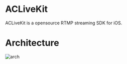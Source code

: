 # ACLiveKit
ACLiveKit is a opensource RTMP streaming SDK for iOS.

# Architecture
![arch](https://user-images.githubusercontent.com/3898299/118857064-35e5db80-b90a-11eb-9834-d4d2c46197cc.png)

